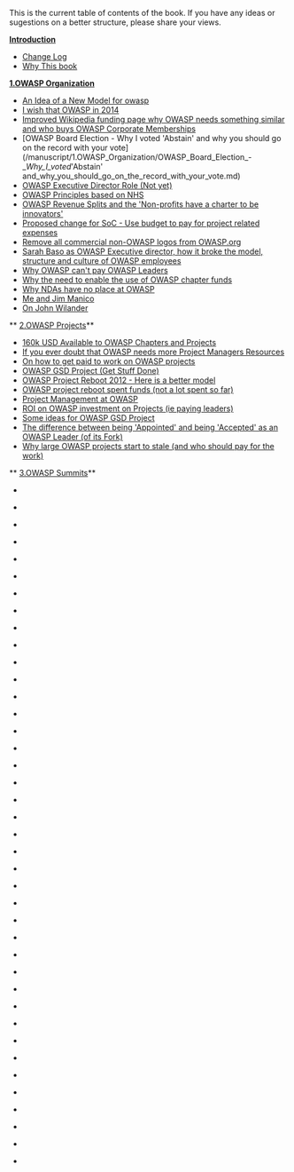 This is the current table of contents of the book. If you have any ideas or sugestions on a better structure, please share your views.


**[Introduction](/manuscript/0.Introduction/README.md)** 

* [Change Log](/manuscript/0.Introduction/Change_Log.md)
* [Why This book](/manuscript/0.Introduction/Why_This_book.md)


**[1.OWASP Organization](/manuscript/1.OWASP_Organization/README.md)**

* [An Idea of a New Model for owasp](/manuscript/1.OWASP_Organization/An_Idea_of_a_New_Model_for_owasp.md)
* [I wish that OWASP in 2014](/manuscript/1.OWASP_Organization/I_wish_that_OWASP_in_2014.md)
* [Improved Wikipedia funding page why OWASP needs something similar and who buys OWASP Corporate Memberships](/manuscript/1.OWASP_Organization/Improved_Wikipedia_funding_page_why_OWASP_needs_something_similar_and_who_buys_OWASP_Corporate_Memberships.md)
* [OWASP Board Election -  Why I voted 'Abstain' and why you should go on the record with your vote](/manuscript/1.OWASP_Organization/OWASP_Board_Election_-__Why_I_voted_'Abstain' and_why_you_should_go_on_the_record_with_your_vote.md)
* [OWASP Executive Director Role (Not yet)](/manuscript/1.OWASP_Organization/OWASP_Executive_Director_Role_(Not_yet).md)
* [OWASP Principles based on NHS](/manuscript/1.OWASP_Organization/OWASP_Principles_based_on_NHS.md)
* [OWASP Revenue Splits and the 'Non-profits have a charter to be innovators'](/manuscript/1.OWASP_Organization/OWASP_Revenue_Splits_and_the_'Non-profits_have_a_charter_to_be_innovators'.md)
* [Proposed change for SoC - Use budget to pay for project related expenses](/manuscript/1.OWASP_Organization/Proposed_change_for_SoC_-_Use_budget_to_pay_for_project_related_expenses.md)
* [Remove all commercial non-OWASP logos from OWASP.org](/manuscript/1.OWASP_Organization/Remove_all_commercial_non-OWASP_logos_from_OWASP.org.md)
* [Sarah Baso as OWASP Executive director, how it broke the model, structure and culture of OWASP employees](/manuscript/1.OWASP_Organization/Sarah_Baso_as_OWASP_Executive_director,_how_it_broke_the_model,_structure_and_culture_of_OWASP_employees.md)
* [Why OWASP can't pay OWASP Leaders](/manuscript/1.OWASP_Organization/Why_OWASP_can't_pay_OWASP_Leaders.md)
* [Why the need to enable the use of OWASP chapter funds](/manuscript/1.OWASP_Organization/Why_the_need_to_enable_the_use_of_OWASP_chapter_funds.md)
* [Why NDAs have no place at OWASP](/manuscript/1.OWASP_Organization/Why_NDAs_have_no_place_at_OWASP.md)
* [Me and Jim Manico](/manuscript/1.OWASP_Organization/Me_and_Jim_Manico.md)
* [On John Wilander](/manuscript/1.OWASP_Organization/On_John_Wilander.md)

** [2.OWASP Projects](/manuscript/2.OWASP_Projects/README.md)**

* [160k USD Available to OWASP Chapters and Projects](/manuscript/2.OWASP_Projects/160k_USD_Available_to_OWASP_Chapters_and_Projects.md)
* [If you ever doubt that OWASP needs more Project Managers Resources](/manuscript/2.OWASP_Projects/If_you_ever_doubt_that_OWASP_needs_more_Project_Managers_Resources.md)
* [On how to get paid to work on OWASP projects](/manuscript/2.OWASP_Projects/On_how_to_get_paid_to_work_on_OWASP_projects.md)
* [OWASP GSD Project (Get Stuff Done)](/manuscript/2.OWASP_Projects/OWASP_GSD_Project_(Get_Stuff_Done).md)
* [OWASP Project Reboot 2012 - Here is a better model](/manuscript/2.OWASP_Projects/OWASP_Project_Reboot_2012_-_Here_is_a_better_model.md)
* [OWASP project reboot spent funds (not a lot spent so far)](/manuscript/2.OWASP_Projects/OWASP_project_reboot_spent_funds_(not_a_lot_spent_so_far).md)
* [Project Management at OWASP](/manuscript/2.OWASP_Projects/Project_Management_at_OWASP.md)
* [ROI on OWASP investment on Projects (ie paying leaders)](/manuscript/2.OWASP_Projects/ROI_on_OWASP_investment_on_Projects_(ie_paying_leaders).md)
* [Some ideas for OWASP GSD Project](/manuscript/2.OWASP_Projects/Some_ideas_for_OWASP_GSD_Project.md)
* [The difference between being 'Appointed' and being 'Accepted' as an OWASP Leader (of its Fork)](/manuscript/2.OWASP_Projects/The_difference_between_being_'Appointed'_and_being_'Accepted'_as_an_OWASP_Leader_(of_its_Fork).md)
* [Why large OWASP projects start to stale (and who should pay for the work)](/manuscript/2.OWASP_Projects/Why_large_OWASP_projects_start_to_stale_(and_who_should_pay_for_the_work).md)


** [3.OWASP Summits](/manuscript/3.OWASP_Summits/README.md)**

* [](/manuscript/3.OWASP_Summits/Great_description_of_why_OWASP_Summits_are_special.md)
* [](/manuscript/3.OWASP_Summits/I_want_to_vote_for_a_Summit_Team_and_Vision_,_NOT_for_a_venue.md)
* [](/manuscript/3.OWASP_Summits/OWASP_Flight_Booking_using_Amex_and_Project's_Mini-Summit_at_OWASP_AppSec_USA_2013.md)
* [](/manuscript/3.OWASP_Summits/Some_proposed_Visions_for_next_OWASP_Summit.md)
* [](/manuscript/3.OWASP_Summits/Summits_must_be_part_of_OWASP's_DNA.md)
* [](/manuscript/3.OWASP_Summits/When_is_the_next_OWASP_Summit.md)

* [](/manuscript/4.OWASP_Education/README.md)

* [](/manuscript/4.OWASP_Education/Let's_make_this_happen_'Investing_in_Developing_Software_Security_Talent'.md)
* [](/manuscript/4.OWASP_Education/PDF_with_(draft)_Exam_of_OWASP_Top10_questions.md)


* [](/manuscript/5.OWASP_MIA/README.md)

* [](/manuscript/5.OWASP_MIA/'Using_the_HTML5_Fullscreen_API_for_Phishing_Attacks',_OWASP_MIA_and_'We_need_SAST_technology_for_browsing_the_web_safely'.md)
* [](/manuscript/5.OWASP_MIA/Big_Security_Challenges_with_Creating_APIs_for_US_Gov_Agencies.md)
* [](/manuscript/5.OWASP_MIA/Example_example_of_SQL_Injection_using_Database.SQLQuery_from_GitHub.md)
* [](/manuscript/5.OWASP_MIA/Guidelines_of_Owasp.md)
* [](/manuscript/5.OWASP_MIA/Hack_Yourself_First_Jeremiah_at_TEDxMaui.md)
* [](/manuscript/5.OWASP_MIA/I_think_the_time_as_come_for_OWASP_to_have_its_own_secure_browser.md)
* [](/manuscript/5.OWASP_MIA/Nice_list_of_20_online_coding_tools.md)
* [](/manuscript/5.OWASP_MIA/No_OWASP_app_on_the_OSX_AppStore_(Nov_2013).md)
* [](/manuscript/5.OWASP_MIA/OWASP_and_Privacy_issues,_we_need_to_be_involved.md)
* [](/manuscript/5.OWASP_MIA/Software_Labels_-_Jeff's_OWASP_AppSecDC_2010_presentation_(another_dropped_good_idea).md)


* [](/manuscript/6.Philosophy/README.md)

* [](/manuscript/6.Philosophy/Happiness_makes_business_sense.md)
* [](/manuscript/6.Philosophy/The_power_of_not_being_in_power_(and_being_ignored).md)
* [](/manuscript/6.Philosophy/We're_all_mortals,_so_lets_make_the_most_of_it.md)
* [](/manuscript/6.Philosophy/Why_do_others_think_that_I'm_"hard_to_deal_with"_and_that_"I_don't_listen".md)

* [](/manuscript/7.Security_Industry/README.md)

* [](/manuscript/7.Security_Industry/Secure_coding_(and_Application_Security)_must_be_invisible_to_developers.md)
* [](/manuscript/7.Security_Industry/Blogger_in_HTTP_only_What_Happened_to_HTTPS.md)
* [](/manuscript/7.Security_Industry/CI_is_the_Key_for_Application_Security_SDL_integration.md)
* [](/manuscript/7.Security_Industry/Etsy.com_-_A_case_study_on_how_to_do_security_right.md)
* [](/manuscript/7.Security_Industry/Open_question_to_Etsy_security_team_-_How_can_OWASP_help.md)
* [](/manuscript/7.Security_Industry/FLOSSHack_TeamMentor_and_the_sausage_making_process_that_is_software_application_development.md)
* [](/manuscript/7.Security_Industry/I_never_liked_the_term_Rugged_Software_what_about_Robust_Resilient_Software.md)
* [](/manuscript/7.Security_Industry/Is_there_a_spreadsheet_template_for_Mapping_WebServices_Authorization_Rules.md)
* [](/manuscript/7.Security_Industry/The_next_level_App_Security_Social_Graph.md)
* [](/manuscript/7.Security_Industry/Trustworthy_Internet_Movement_and_SSL_Pulse.md)
* [](/manuscript/7.Security_Industry/Where_to_have_AppSec_Q_n_A_threads_(what_about_Reddit).md)
* [](/manuscript/7.Security_Industry/Is_the_TeamMentor_OWASP_Library_content_released_under_an_open_License.md)
* [](/manuscript/7.Security_Industry/Reaching_out_to_Developers,_Aspect_is_doing_it_right_with_Contrast.md)
* [](/manuscript/7.Security_Industry/My_comments_on_the_SATEC_document_(Static_Analysis_Tool_Evaluation_Criteria).md)

